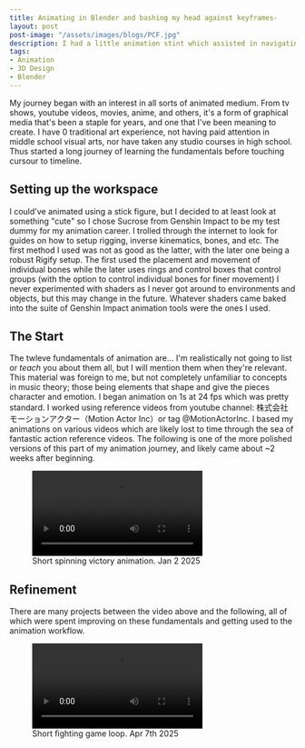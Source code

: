 ```yaml
---
title: Animating in Blender and bashing my head against keyframes-
layout: post
post-image: "/assets/images/blogs/PCF.jpg"
description: I had a little animation stint which assisted in navigating in a 3d design space. It was fun to interact with a visual medium which I hadn't before, while studying some of the artistic theory essentials.
tags:
- Animation
- 3D Design
- Blender
---
```


My journey began with an interest in all sorts of animated medium. From tv shows, youtube videos, movies, anime, and others, it's a form of graphical media that's been a staple for years, and one that I've been meaning to create.
I have 0 traditional art experience, not having paid attention in middle school visual arts, nor have taken any studio courses in high school. Thus started a long journey of learning the fundamentals before touching cursour to timeline.

## Setting up the workspace

I could've animated using a stick figure, but I decided to at least look at something "cute" so I chose Sucrose from Genshin Impact to be my test dummy for my animation career. I trolled through the internet to look for guides on how to setup rigging, inverse kinematics, bones, and etc. The first method I used was not as good as the latter, with the later one being a robust Rigify setup. The first used the placement and movement of individual bones while the later uses rings and control boxes that control groups (with the option to control individual bones for finer movement)
I never experimented with shaders as I never got around to environments and objects, but this may change in the future. Whatever shaders came baked into the suite of Genshin Impact animation tools were the ones I used.

## The Start

The twleve fundamentals of animation are... I'm realistically not going to list or <em>teach</em> you about them all, but I will mention them when they're relevant. This material was foreign to me, but not completely unfamiliar to concepts in music theory; those being elements that shape and give the pieces character and emotion.
I began animation on 1s at 24 fps which was pretty standard. I worked using reference videos from youtube channel: 株式会社モーションアクター（Motion Actor Inc）or tag @MotionActorInc. I based my animations on various videos which are likely lost to time through the sea of fantastic action reference videos. The following is one of the more polished versions of this part of my animation journey, and likely came about ~2 weeks after beginning.

<figure>
    <video controls style="max-height: 60vh; width: auto;">
        <source src="/assets/images/blogs/SucroseSpin.mp4" type="video/mp4">
        Your browser does not support the video tag.
    </video>
    <figcaption>Short spinning victory animation. Jan 2 2025</figcaption>
</figure>

## Refinement

There are many projects between the video above and the following, all of which were spent improving on these fundamentals and getting used to the animation workflow.

<figure>
    <video controls style="max-height: 60vh; width: auto;">
        <source src="/assets/images/blogs/SucroseThrow.mp4" type="video/mp4">
        Your browser does not support the video tag.
    </video>
    <figcaption>Short fighting game loop. Apr 7th 2025</figcaption>
</figure>